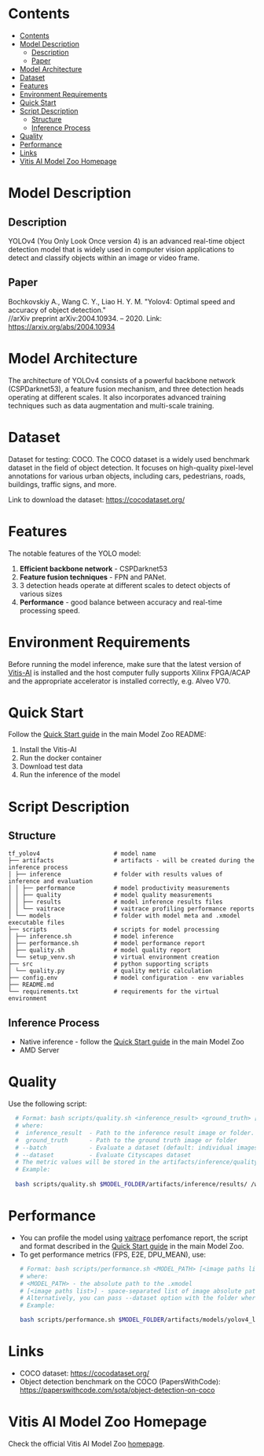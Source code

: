 # Contents

- [Contents](#contents)
- [Model Description](#model-description)
  - [Description](#description)
  - [Paper](#paper)
- [Model Architecture](#model-architecture)
- [Dataset](#dataset)
- [Features](#features)
- [Environment Requirements](#environment-requirements)
- [Quick Start](#quick-start)
- [Script Description](#script-description)
  - [Structure](#structure)
  - [Inference Process](#inference-process)
- [Quality](#quality)
- [Performance](#performance)
- [Links](#links)
- [Vitis AI Model Zoo Homepage](#vitis-ai-model-zoo-homepage)

# Model Description

## Description

YOLOv4 (You Only Look Once version 4) is an advanced real-time object detection model that is widely used in computer 
vision applications to detect and classify objects within an image or video frame.  

## Paper

 Bochkovskiy A., Wang C. Y., Liao H. Y. M. "Yolov4: Optimal speed and accuracy of object detection." <br>
 //arXiv preprint arXiv:2004.10934. – 2020. Link: https://arxiv.org/abs/2004.10934

# Model Architecture
The architecture of YOLOv4 consists of a powerful backbone network (CSPDarknet53), a feature fusion mechanism, 
and three detection heads operating at different scales. It also incorporates advanced training techniques such as 
data augmentation and multi-scale training.

# Dataset

Dataset for testing: COCO. The COCO dataset is a widely used benchmark dataset in the field of object detection. 
It focuses on high-quality pixel-level annotations for various urban objects, including cars, pedestrians, roads, buildings, traffic signs, and more. 

Link to download the dataset: https://cocodataset.org/

# Features

The notable features of the YOLO model:

1. **Efficient backbone network** - CSPDarknet53
2. **Feature fusion techniques** - FPN and PANet.
3. 3 detection heads operate at different scales to detect objects of various sizes
4. **Performance** - good balance between accuracy and real-time processing speed.

# Environment Requirements

Before running the model inference, make sure that the latest version of
[Vitis-AI](https://xilinx.github.io/Vitis-AI/3.5/html/docs/install/install.html) is installed and the host computer fully supports
Xilinx FPGA/ACAP and the appropriate accelerator is installed correctly, e.g. Alveo V70.

# Quick Start

Follow the [Quick Start guide](../../../README.md#quick-start) in the main Model Zoo README:

1. Install the Vitis-AI
2. Run the docker container
3. Download test data
4. Run the inference of the model

# Script Description

## Structure

```text
tf_yolov4                     # model name  
├── artifacts                 # artifacts - will be created during the inference process
│ ├── inference               # folder with results values of inference and evaluation
│ │ ├── performance           # model productivity measurements
│ │ ├── quality               # model quality measurements
│ │ ├── results               # model inference results files
│ │ └── vaitrace              # vaitrace profiling performance reports
│ └── models                  # folder with model meta and .xmodel executable files
├── scripts                   # scripts for model processing 
│ ├── inference.sh            # model inference
│ ├── performance.sh          # model performance report
│ ├── quality.sh              # model quality report
│ └── setup_venv.sh           # virtual environment creation
├── src                       # python supporting scripts
│ └── quality.py              # quality metric calculation
├── config.env                # model configuration - env variables
├── README.md
└── requirements.txt          # requirements for the virtual environment
```

## Inference Process

- Native inference - follow the [Quick Start guide](../../../README.md#quick-start) in the main Model Zoo
- AMD Server

# Quality

Use the following script:

```bash
  # Format: bash scripts/quality.sh <inference_result> <ground_truth> [--batch] [--dataset]
  # where:
  #  inference_result  - Path to the inference result image or folder.
  #  ground_truth      - Path to the ground truth image or folder
  # --batch            - Evaluate a dataset (default: individual images)
  # --dataset          - Evaluate Cityscapes dataset
  # The metric values will be stored in the artifacts/inference/quality/metrics.txt file
  # Example:
  
  bash scripts/quality.sh $MODEL_FOLDER/artifacts/inference/results/ /workspace/Vitis-AI-Library/samples/yolov4/images/ --dataset
```

# Performance

- You can profile the model using [vaitrace](https://docs.xilinx.com/r/en-US/ug1414-vitis-ai/Starting-a-Simple-Trace-with-vaitrace) perfomance report,
  the script and format described in the [Quick Start guide](../../../README.md#vaitrace) in the main Model Zoo.
- To get performance metrics (FPS, E2E, DPU_MEAN), use:
  ```bash
  # Format: bash scripts/performance.sh <MODEL_PATH> [<image paths list>]
  # where:
  # <MODEL_PATH> - the absolute path to the .xmodel
  # [<image paths list>] - space-separated list of image absolute paths
  # Alternatively, you can pass --dataset option with the folder where images are stored.
  # Example:

  bash scripts/performance.sh $MODEL_FOLDER/artifacts/models/yolov4_leaky_512_tf/yolov4_leaky_512_tf.xmodel --dataset /workspace/Vitis-AI-Library/samples/yolov4/images/
  ```


# Links

- COCO dataset: https://cocodataset.org/
- Object detection benchmark on the COCO (PapersWithCode): https://paperswithcode.com/sota/object-detection-on-coco

# Vitis AI Model Zoo Homepage

Check the official Vitis AI Model Zoo [homepage](https://github.com/Xilinx/Vitis-AI/tree/master/model_zoo).
